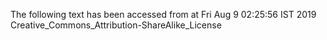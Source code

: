 The following text has been accessed from at Fri Aug 9 02:25:56 IST 2019
Creative_Commons_Attribution-ShareAlike_License
